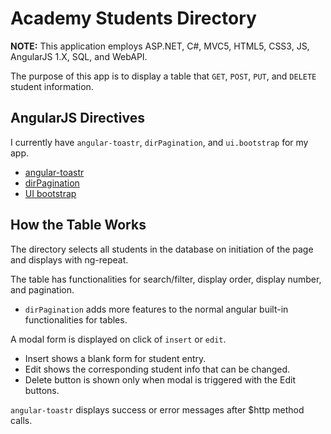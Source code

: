 # Academy Students Directory

**NOTE:** This application employs ASP.NET, C#, MVC5, HTML5, CSS3, JS, AngularJS 1.X, SQL, and WebAPI.

The purpose of this app is to display a table that `GET`, `POST`, `PUT`, and `DELETE` student information.

## AngularJS Directives

I currently have `angular-toastr`, `dirPagination`, and `ui.bootstrap` for my app.
* [angular-toastr](https://github.com/Foxandxss/angular-toastr)
* [dirPagination](https://github.com/michaelbromley/angularUtils/tree/master/src/directives/pagination)
* [UI bootstrap](https://angular-ui.github.io/bootstrap/)

## How the Table Works

The directory selects all students in the database on initiation of the page and displays with ng-repeat.

The table has functionalities for search/filter, display order, display number, and pagination.

* `dirPagination` adds more features to the normal angular built-in functionalities for tables.

A modal form is displayed on click of `insert` or `edit`. 

* Insert shows a blank form for student entry. 
* Edit shows the corresponding student info that can be changed.
* Delete button is shown only when modal is triggered with the Edit buttons.

`angular-toastr` displays success or error messages after $http method calls.
